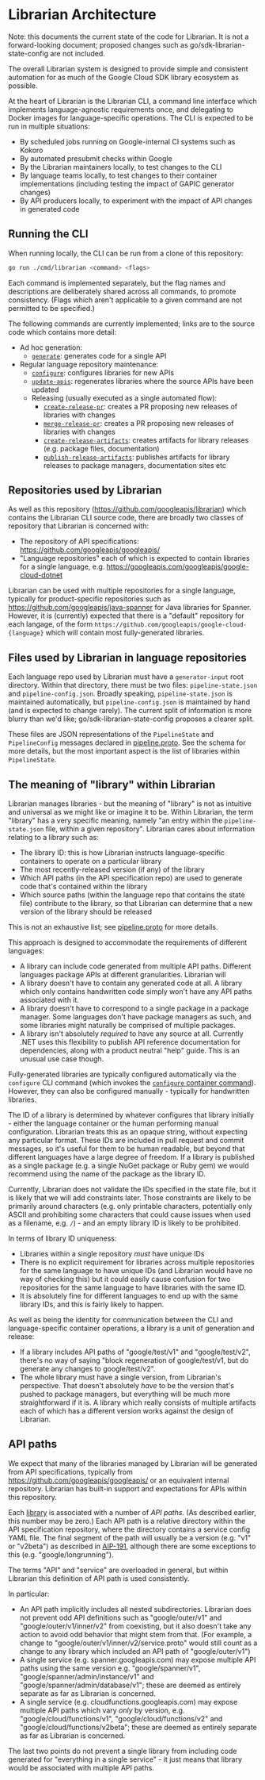 # Librarian Architecture

Note: this documents the current state of the code for Librarian. It is
not a forward-looking document; proposed changes such as
go/sdk-librarian-state-config are not included.

The overall Librarian system is designed to provide simple and consistent
automation for as much of the Google Cloud SDK library ecosystem as possible.

At the heart of Librarian is the Librarian CLI, a command line interface which
implements language-agnostic requirements once, and delegating to Docker images
for language-specific operations. The CLI is expected to be run in multiple
situations:

- By scheduled jobs running on Google-internal CI systems such as Kokoro
- By automated presubmit checks within Google
- By the Librarian maintainers locally, to test changes to the CLI
- By language teams locally, to test changes to their container
  implementations (including testing the impact of GAPIC generator changes)
- By API producers locally, to experiment with the impact of API changes in
  generated code

## Running the CLI

When running locally, the CLI can be run from a clone of this repository:

```sh
go run ./cmd/librarian <command> <flags>
```

Each command is implemented separately, but the flag names and descriptions
are deliberately shared across all commands, to promote consistency.
(Flags which aren't applicable to a given command are not permitted to be specified.)

The following commands are currently implemented; links are to the source code which
contains more detail:

- Ad hoc generation:
  - [`generate`](../internal/librarian/generate.go):
    generates code for a single API
- Regular language repository maintenance:
  - [`configure`](../internal/librarian/configure.go):
    configures libraries for new APIs
  - [`update-apis`](../internal/librarian/updateapis.go):
    regenerates libraries where the source APIs have been updated
  - Releasing (usually executed as a single automated flow):
    - [`create-release-pr`](../internal/librarian/createreleasepr.go):
      creates a PR proposing new releases of libraries with changes
    - [`merge-release-pr`](../internal/librarian/mergereleasepr.go):
      creates a PR proposing new releases of libraries with changes
    - [`create-release-artifacts`](../internal/librarian/createreleaseartifacts.go):
      creates artifacts for library releases (e.g. package files, documentation)
    - [`publish-release-artifacts`](../internal/librarian/publishreleaseartifacts.go):
      publishes artifacts for library releases to package managers, documentation sites etc

## Repositories used by Librarian

As well as this repository (https://github.com/googleapis/librarian) which contains the Librarian CLI
source code, there are broadly two classes of repository that Librarian is concerned with:

- The repository of API specifications: https://github.com/googleapis/googleapis/
- "Language repositories" each of which is expected to contain libraries for a single language, e.g.
  https://googleapis.com/googleapis/google-cloud-dotnet

Librarian can be used with multiple repositories for a single language,
typically for product-specific repositories such as
https://github.com/googleapis/java-spanner for Java libraries for Spanner.
However, it is (currently) expected that there is a "default" repository for each langage, of the form
`https://github.com/googleapis/google-cloud-{language}` which will contain most fully-generated
libraries.

## Files used by Librarian in language repositories

Each language repo used by Librarian must have a `generator-input` root directory.
Within that directory, there must be two files: `pipeline-state.json` and `pipeline-config.json`.
Broadly speaking, `pipeline-state.json` is maintained automatically, but `pipeline-config.json`
is maintained by hand (and is expected to change rarely). The current split of information
is more blurry than we'd like; go/sdk-librarian-state-config proposes a clearer split.

These files are JSON representations of the `PipelineState` and `PipelineConfig` messages
declared in [pipeline.proto](../proto/pipeline.proto). See the schema for more details, but the
most important aspect is the list of libraries within `PipelineState`.

## The meaning of "library" within Librarian

Librarian manages libraries - but the meaning of "library" is not as intuitive and universal
as we might like or imagine it to be. Within Librarian, the term "library" has a very specific
meaning, namely "an entry within the `pipeline-state.json` file, within a given repository".
Librarian cares about information relating to a library such as:

- The library ID: this is how Librarian instructs language-specific containers to operate
  on a particular library
- The most recently-released version (if any) of the library
- Which API paths (in the API specification repo) are used to generate code that's contained
  within the library
- Which source paths (within the language repo that contains the state file) contribute to
  the library, so that Librarian can determine that a new version of the library should be released

This is not an exhaustive list; see [pipeline.proto](../proto/pipeline.proto) for more details.

This approach is designed to accommodate the requirements of different languages:

- A library can include code generated from multiple API paths. Different languages package APIs at
  different granularities. Librarian will 
- A library doesn't have to contain any generated code at all. A library which only contains handwritten
  code simply won't have any API paths associated with it.
- A library doesn't have to correspond to a single package in a package manager. Some languages
  don't have package managers as such, and some libraries might naturally be comprised of multiple
  packages.
- A library isn't absolutely *required* to have any source at all. Currently .NET uses this flexibility
  to publish API reference documentation for dependencies, along with a product neutral "help" guide.
  This is an unusual use case though.

Fully-generated libraries are typically configured automatically via the `configure` CLI command
(which invokes the [`configure` container command](container-contract.md#configure)).
However, they can also be configured manually - typically for handwritten libraries.

The ID of a library is determined by whatever configures that library initially - either the
language container or the human performing manual configuration. Librarian treats this as an opaque
string, without expecting any particular format. These IDs are included in pull request and commit
messages, so it's useful for them to be human readable, but beyond that different languages have a large
degree of freedom. If a library is published as a single package (e.g. a single NuGet package or Ruby gem)
we would recommend using the name of the package as the library ID.

Currently, Librarian does not validate the IDs specified in the state file, but it is likely that
we will add constraints later. Those constraints are likely to be primarily around characters (e.g.
only printable characters, potentially only ASCII and prohibiting some characters that could cause
issues when used as a filename, e.g. `/`) - and an empty library ID is likely to be prohibited.

In terms of library ID uniqueness:

- Libraries within a single repository *must* have unique IDs
- There is no explicit requirement for libraries across multiple repositories for the same language
  to have unique IDs (and Librarian would have no way of checking this) but it could easily cause confusion
  for two repositories for the same language to have libraries with the same ID.
- It is absolutely fine for different languages to end up with the same library IDs, and this is fairly likely
  to happen.

As well as being the identity for communication between the CLI and language-specific container operations,
a library is a unit of generation and release:

- If a library includes API paths of "google/test/v1" and "google/test/v2", there's no way of saying "block
  regeneration of google/test/v1, but do generate any changes to google/test/v2".
- The whole library must have a single version, from Librarian's perspective. That doesn't absolutely
  *have* to be the version that's pushed to package managers, but everything will be much more straightforward
  if it is. A library which really consists of multiple artifacts each of which has a different version works
  against the design of Librarian.

## API paths

We expect that many of the libraries managed by Librarian will be generated from API specifications, typically
from https://github.com/googleapis/googleapis/ or an equivalent internal repository. Librarian has built-in
support and expectations for APIs within this repository.

Each [library](#the-meaning-of-library-within-librarian) is associated with a number of *API paths*. (As described
earlier, this number may be zero.) Each API path is a relative directory within the API specification repository,
where the directory contains a service config YAML file. The final segment of the path will usually be a
version (e.g. "v1" or "v2beta") as described in [AIP-191](https://google.aip.dev/191), although there are
some exceptions to this (e.g. "google/longrunning").

The terms "API" and "service" are overloaded in general, but within Librarian this definition of API path is used
consistently.

In particular:

- An API path implicitly includes all nested subdirectories. Librarian does not prevent odd API
  definitions such as "google/outer/v1" and "google/outer/v1/inner/v2" from coexisting, but it
  also doesn't take any action to avoid odd behavior that might stem from that. (For example,
  a change to "google/outer/v1/inner/v2/service.proto" would still count as a change to any
  library which included an API path of "google/outer/v1")
- A single service (e.g. spanner.googleapis.com) may expose multiple API paths using the same
  version e.g. "google/spanner/v1", "google/spanner/admin/instance/v1" and
  "google/spanner/admin/database/v1"; these are deemed as entirely separate as far as Librarian
  is concerned.
- A single service (e.g. cloudfunctions.googleapis.com) may expose multiple API paths which vary
  *only* by version, e.g. "google/cloud/functions/v1", "google/cloud/functions/v2" and
  "google/cloud/functions/v2beta"; these are deemed as entirely separate as far as Librarian
  is concerned.

The last two points do not prevent a single library from including code generated for
"everything in a single service" - it just means that library would be associated with multiple API paths.
